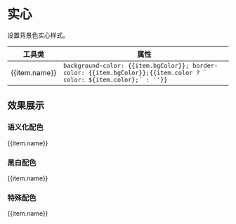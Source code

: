 # 实心

设置背景色实心样式。

<Example class="p-0">
    <table class="table">
		<thead>
			<tr>
				<th>工具类</th>
				<th>属性</th>
			</tr>
		</thead>
		<tbody>
			<tr v-for="item in solidJson">
				<td>{{item.name}}</td>
				<td><code>background-color: {{item.bgColor}}; border-color: {{item.bgColor}};{{item.color ? ` color: ${item.color};` : ''}}</code></td>
			</tr>
		</tbody>
    </table>
</Example>

## 效果展示

### 语义化配色

<Example background="light-circle">
	<div class="-grid -grid-cols-3 -gap-4">
		<div v-for="item in solidJson.slice(0, 7)" class="-h-10 flex -justify-center -items-center" :class="item.name">{{item.name}}</div>
	</div>
</Example>

### 黑白配色

<Example background="blue-circle">
	<div class="-grid -grid-cols-3 -gap-4">
		<div v-for="item in solidJson.slice(7, 14)" class="-h-10 flex -justify-center -items-center" :class="item.name">{{item.name}}</div>
	</div>
</Example>

### 特殊配色

<Example background="blue-circle">
	<div class="-grid -grid-cols-3 -gap-4">
		<div v-for="item in solidJson.slice(14)" class="-h-10 flex -justify-center -items-center" :class="item.name">{{item.name}}</div>
	</div>
</Example>

<script setup>
	const solidJson = [
		{name: 'primary', bgColor: '#2b80ff',color: '#fff'},
		{name: 'secondary', bgColor: '#37b2fe',color: '#fff'},
		{name: 'success', bgColor: '#17ce97',color: '#fff'},
		{name: 'warning', bgColor: '#ffa34d',color: '#fff'},
		{name: 'danger', bgColor: '#ff5858',color: '#fff'},
		{name: 'important', bgColor: '#ff4f9e',color: '#fff'},
		{name: 'special', bgColor: '#9d5eff',color: '#fff'},
		{name: 'white', bgColor: '#fff'},
		{name: 'lighter', bgColor: '#f5f5f5'},
		{name: 'light', bgColor: '#e3e4e9'},
		{name: 'gray', bgColor: '#9ea3b0', color: '#fff'},
		{name: 'darken', bgColor: '#5e626d', color: '#fff'},
		{name: 'darker', bgColor: '#1b1f28', color: '#fff'},
		{name: 'black', bgColor: '#000', color: '#fff'},
		{name: 'surface', bgColor: '#f5f5f5'},
		{name: 'canvas', bgColor: '画布颜色'},
		{name: 'ghost', bgColor: 'transparent'},
		{name: 'inverse', bgColor: '画布反色', color: '画布颜色'},

	];
</script>
